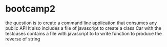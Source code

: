 # bootcamp2
the question is to create a command line application that consumes any public API
It also includes a file of javascript to create a class Car with the testcases 
contains a file with javascript to to write function to produce the reverse of string 
